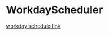 # WorkdayScheduler
[workday schedule link](file:///C:/Users/josep/OneDrive/Desktop/WorkDay%20Schedule/index.html)
